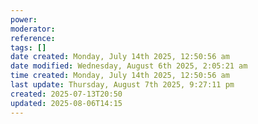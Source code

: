 ```yaml
---
power: 
moderator: 
reference: 
tags: []
date created: Monday, July 14th 2025, 12:50:56 am
date modified: Wednesday, August 6th 2025, 2:05:21 am
time created: Monday, July 14th 2025, 12:50:56 am
last update: Thursday, August 7th 2025, 9:27:11 pm
created: 2025-07-13T20:50
updated: 2025-08-06T14:15
---
```

